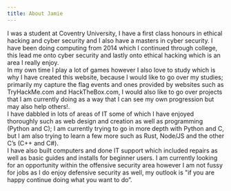 ```yaml
---
title: About Jamie
---
```


I was a student at Coventry University, I have a first class honours in ethical hacking and cyber security and I also have a masters in cyber security. I have been doing computing from 2014 which I continued through college, this lead me onto cyber security and lastly onto ethical hacking which is an area I really enjoy. <br/>
In my own time I play a lot of games however I also love to study which is why I have created this website, because I would like to go over my studies; primarily my capture the flag events and ones provided by websites such as TryHackMe.com and HackTheBox.com, I would also like to go over projects that I am currently doing as a way that I can see my own progression but may also help others!.<br/>
I have dabbled in lots of areas of IT some of which I have enjoyed thoroughly such as web design and creation as well as programming (Python and C); I am currently trying to go in more depth with Python and C, but I am also trying to learn a few more such as Rust, Node/JS and the other C’s (C++ and C#). <br/>
I have also built computers and done IT support which included repairs as well as basic guides and installs for beginner users. I am currently looking for an opportunity within the offensive security area however I am not fussy for jobs as I do enjoy defensive security as well, my outlook is "if you are happy continue doing what you want to do”. <br/>





